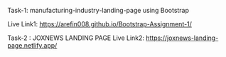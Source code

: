Task-1: manufacturing-industry-landing-page using Bootstrap

Live Link1: https://arefin008.github.io/Bootstrap-Assignment-1/


Task-2 : JOXNEWS LANDING PAGE 
Live Link2: https://joxnews-landing-page.netlify.app/

